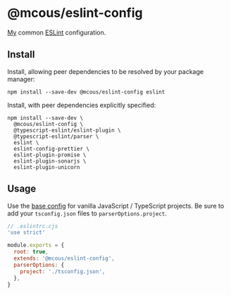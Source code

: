 # @mcous/eslint-config

[My][@mcous] common [ESLint][] configuration.

[@mcous]: https://github.com/mcous
[eslint]: https://eslint.org/

## Install

Install, allowing peer dependencies to be resolved by your package manager:

```shell
npm install --save-dev @mcous/eslint-config eslint
```

Install, with peer dependencies explicitly specified:

```shell
npm install --save-dev \
  @mcous/eslint-config \
  @typescript-eslint/eslint-plugin \
  @typescript-eslint/parser \
  eslint \
  eslint-config-prettier \
  eslint-plugin-promise \
  eslint-plugin-sonarjs \
  eslint-plugin-unicorn
```

## Usage

Use the [base config](./base.cjs) for vanilla JavaScript / TypeScript projects. Be sure to add your `tsconfig.json` files to `parserOptions.project`.

```js
// .eslintrc.cjs
'use strict'

module.exports = {
  root: true,
  extends: '@mcous/eslint-config',
  parserOptions: {
    project: './tsconfig.json',
  },
}
```
